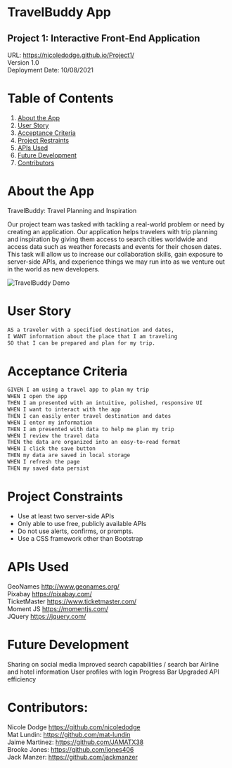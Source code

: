 # TravelBuddy App
##  Project 1: Interactive Front-End Application

URL: https://nicoledodge.github.io/Project1/  
Version 1.0  
Deployment Date: 10/08/2021  


# Table of Contents

1. [About the App](#about-the-app)
2. [User Story](#user-story)
3. [Acceptance Criteria](#acceptance-criteria)
4. [Project Restraints](#project-restraints)
5. [APIs Used](#apis-used)
6. [Future Development](#future-development)
7. [Contributors](#contributors)

 


# About the App

TravelBuddy: Travel Planning and Inspiration

Our project team was tasked with tackling a real-world problem or need by creating an application. Our application helps travelers with trip planning and inspiration by giving them access to search cities worldwide and access data such as weather forecasts and events for their chosen dates. This task will allow us to increase our collaboration skills, gain exposure to server-side APIs, and experience things we may run into as we venture out in the world as new developers. 

![TravelBuddy Demo](https://github.com/nicoledodge/Project1/blob/main/assets/images/TravelBuddy.gif?raw=true)

# User Story

```md
AS a traveler with a specified destination and dates,
I WANT information about the place that I am traveling
SO that I can be prepared and plan for my trip.
```

# Acceptance Criteria

```md
GIVEN I am using a travel app to plan my trip
WHEN I open the app
THEN I am presented with an intuitive, polished, responsive UI 
WHEN I want to interact with the app
THEN I can easily enter travel destination and dates
WHEN I enter my information
THEN I am presented with data to help me plan my trip
WHEN I review the travel data
THEN the data are organized into an easy-to-read format
WHEN I click the save button
THEN my data are saved in local storage
WHEN I refresh the page
THEN my saved data persist
```


# Project Constraints
* Use at least two server-side APIs
* Only able to use free, publicly available APIs
* Do not use alerts, confirms, or prompts.
* Use a CSS framework other than Bootstrap

  

# APIs Used
GeoNames http://www.geonames.org/  
Pixabay https://pixabay.com/  
TicketMaster https://www.ticketmaster.com/  
Moment JS https://momentjs.com/  
JQuery https://jquery.com/  




# Future Development
Sharing on social media
Improved search capabilities / search bar
Airline and hotel information
User profiles with login
Progress Bar
Upgraded API efficiency

# Contributors:   
Nicole Dodge https://github.com/nicoledodge  
Mat Lundin: https://github.com/mat-lundin  
Jaime Martinez: https://github.com/JAMATX38  
Brooke Jones: https://github.com/jones406  
Jack Manzer: https://github.com/jackmanzer 